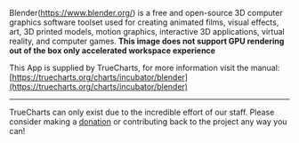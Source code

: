 Blender(https://www.blender.org/) is a free and open-source 3D computer graphics software toolset used for creating animated films, visual effects, art, 3D printed models, motion graphics, interactive 3D applications, virtual reality, and computer games. **This image does not support GPU rendering out of the box only accelerated workspace experience**

This App is supplied by TrueCharts, for more information visit the manual: [https://truecharts.org/charts/incubator/blender](https://truecharts.org/charts/incubator/blender)

---

TrueCharts can only exist due to the incredible effort of our staff.
Please consider making a [donation](https://truecharts.org/sponsor) or contributing back to the project any way you can!
